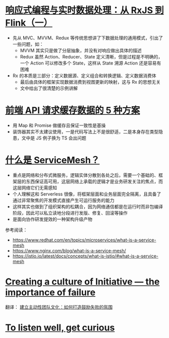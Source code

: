 # [响应式编程与实时数据处理：从 RxJS 到 Flink（一）](https://zhuanlan.zhihu.com/p/335227503)

- 先从 MVC、MVVM、Redux 等传统思想讲了下数据处理的通用模式，引出了一些问题，如：
    - MVVM 其实只是做了分层抽象，并没有对响应做出具体的描述
    - Redux 虽然 Action、Reducer、State 定义清晰，但是过程是不明确的，一个 Action 可以修改多个 State，这样从 State 溯源 Action 还是容易有困难
- Rx 的本质是三部分：定义数据源、定义组合和转换逻辑、定义数据消费体
    - 最后由具体的框架实现数据消费到视图更新的映射，这与 Rx 的思想无关
    - 文中给出了很清楚的示例讲解

# [前端 API 请求缓存数据的 5 种方案](https://mp.weixin.qq.com/s/cr40UtTqrgqzjLUdqxE4xw)

- 用 Map 和 Promise 做缓存且保证一致性是基操
- 装饰器其实不太建议使用，一是代码写法上不是很舒适，二是本身存在类型隐患，文中是 JS 例子换为 TS 会出问题

# [什么是 ServiceMesh？](https://zhuanlan.zhihu.com/p/61901608)

- 重点是网络和分布式微服务，逻辑实体分散到各处之后，需要一个基础的、框架层的东西保证高可用，这层网络上承载的逻辑才是业务研发关注的焦点，而这层网络它们无需感知
- 个人理解这和 Serverless 很像，将框架层面和业务层面完全隔离，且具备了通过非常聚焦的开发模式直接产生可运行服务的能力
- 这样其实也做到了组织架构的松耦合，因为网络通信都是在运行时而非包编译阶段，因此可以私立读地分段进行发版、修复、回滚等操作
- 是面向协作研发提效的一种架构升级产物

参考阅读：

- https://www.redhat.com/en/topics/microservices/what-is-a-service-mesh
- https://www.nginx.com/blog/what-is-a-service-mesh/
- https://istio.io/latest/docs/concepts/what-is-istio/#what-is-a-service-mesh

# [Creating a culture of Initiative — the importance of failure](https://medium.com/@jgefroh/guiding-organizational-cultures-initiative-the-importance-of-failure-61b9c37aa810)

翻译： [建立主动性团队文化：如何打造鼓励失败的氛围](https://mp.weixin.qq.com/s/rjnpfI_0HlSbzTq2c9BSmA)

# [To listen well, get curious](https://www.benkuhn.net/listen/)

